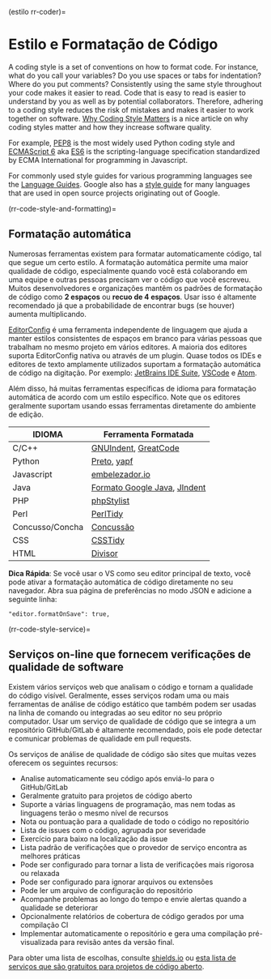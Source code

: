 (estilo rr-coder)=
# Estilo e Formatação de Código

A coding style is a set of conventions on how to format code. For instance, what do you call your variables? Do you use spaces or tabs for indentation? Where do you put comments? Consistently using the same style throughout your code makes it easier to read. Code that is easy to read is easier to understand by you as well as by potential collaborators. Therefore, adhering to a coding style reduces the risk of mistakes and makes it easier to work together on software. [Why Coding Style Matters](http://coding.smashingmagazine.com/2012/10/25/why-coding-style-matters/) is a nice article on why coding styles matter and how they increase software quality.

For example, [PEP8](https://www.python.org/dev/peps/pep-0008/) is the most widely used Python coding style and [ECMAScript 6](http://es6-features.org/) aka [ES6](http://es6-features.org/) is the scripting-language specification standardized by ECMA International for programming in Javascript.

For commonly used style guides for various programming languages see the [Language Guides](https://guide.esciencecenter.nl/best_practices/language_guides/languages_overview.html). Google also has a [style guide](https://code.google.com/p/google-styleguide/) for many languages that are used in open source projects originating out of Google.

(rr-code-style-and-formatting)=
## Formatação automática

Numerosas ferramentas existem para formatar automaticamente código, tal que segue um certo estilo. A formatação automática permite uma maior qualidade de código, especialmente quando você está colaborando em uma equipe e outras pessoas precisam ver o código que você escreveu. Muitos desenvolvedores e organizações mantêm os padrões de formatação de código como **2 espaços** ou **recuo de 4 espaços**. Usar isso é altamente recomendado já que a probabilidade de encontrar bugs (se houver) aumenta multiplicando.

[EditorConfig](https://editorconfig.org) é uma ferramenta independente de linguagem que ajuda a manter estilos consistentes de espaços em branco para várias pessoas que trabalham no mesmo projeto em vários editores. A maioria dos editores suporta EditorConfig nativa ou através de um plugin. Quase todos os IDEs e editores de texto amplamente utilizados suportam a formatação automática de código na digitação. Por exemplo: [JetBrains IDE Suite](https://www.jetbrains.com/products.html#), [VSCode](https://code.visualstudio.com/) e [Atom](https://atom.io/).

Além disso, há muitas ferramentas específicas de idioma para formatação automática de acordo com um estilo específico. Note que os editores geralmente suportam usando essas ferramentas diretamente do ambiente de edição.

| IDIOMA          | Ferramenta Formatada                                                                                        |
| --------------- | ----------------------------------------------------------------------------------------------------------- |
| C/C++           | [GNUIndent](http://www.gnu.org/software/indent/), [GreatCode](http://sourceforge.net/projects/gcgreatcode/) |
| Python          | [Preto](https://black.readthedocs.io), [yapf](https://pypi.org/project/yapf/)                               |
| Javascript      | [embelezador.io](https://beautifier.io/)                                                                    |
| Java            | [Formato Google Java](https://github.com/google/google-java-format), [JIndent](http://www.jindent.com/)     |
| PHP             | [phpStylist](http://sourceforge.net/projects/phpstylist/)                                                   |
| Perl            | [PerlTidy](http://perltidy.sourceforge.net/)                                                                |
| Concusso/Concha | [Concussão](http://www.bolthole.com/AWK.html)                                                               |
| CSS             | [CSSTidy](http://csstidy.sourceforge.net/)                                                                  |
| HTML            | [Divisor](http://tidy.sourceforge.net/)                                                                     |

**Dica Rápida**: Se você usar o VS como seu editor principal de texto, você pode ativar a formatação automática de código diretamente no seu navegador. Abra sua página de preferências no modo JSON e adicione a seguinte linha:

```
"editor.formatOnSave": true,
```

(rr-code-style-service)=
## Serviços on-line que fornecem verificações de qualidade de software

Existem vários serviços web que analisam o código e tornam a qualidade do código visível. Geralmente, esses serviços rodam uma ou mais ferramentas de análise de código estático que também podem ser usadas na linha de comando ou integradas ao seu editor no seu próprio computador. Usar um serviço de qualidade de código que se integra a um repositório GitHub/GitLab é altamente recomendado, pois ele pode detectar e comunicar problemas de qualidade em pull requests.

Os serviços de análise de qualidade de código são sites que muitas vezes oferecem os seguintes recursos:

- Analise automaticamente seu código após enviá-lo para o GitHub/GitLab
- Geralmente gratuito para projetos de código aberto
- Suporte a várias linguagens de programação, mas nem todas as linguagens terão o mesmo nível de recursos
- Nota ou pontuação para a qualidade de todo o código no repositório
- Lista de issues com o código, agrupada por severidade
- Exercício para baixo na localização da issue
- Lista padrão de verificações que o provedor de serviço encontra as melhores práticas
- Pode ser configurado para tornar a lista de verificações mais rigorosa ou relaxada
- Pode ser configurado para ignorar arquivos ou extensões
- Pode ler um arquivo de configuração do repositório
- Acompanhe problemas ao longo do tempo e envie alertas quando a qualidade se deteriorar
- Opcionalmente relatórios de cobertura de código gerados por uma compilação CI
- Implementar automaticamente o repositório e gera uma compilação pré-visualizada para revisão antes da versão final.

Para obter uma lista de escolhas, consulte [shields.io](https://shields.io/category/analysis) ou [esta lista de serviços que são gratuitos para projetos de código aberto](https://github.com/ripienaar/free-for-dev#code-quality).
